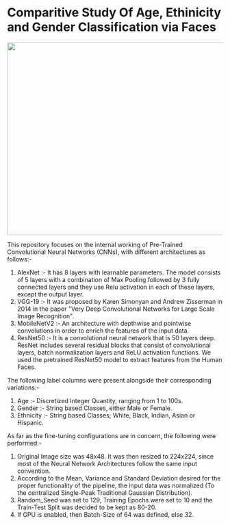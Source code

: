 # Comparitive Study Of Age, Ethinicity and Gender Classification via Faces
<p align="center">
  <img width="900" height="450" src="https://user-images.githubusercontent.com/54277039/171485360-c426e41d-583e-4a97-82be-1b638195caab.png">
</p>

This repository focuses on the internal working of Pre-Trained Convolutional Neural Networks (CNNs), with different architectures as follows:-

1. AlexNet :- It has 8 layers with learnable parameters. The model consists of 5 layers with a combination of Max Pooling followed by 3 fully connected layers and they use Relu activation in each of these layers, except the output layer.
2. VGG-19 :- It was proposed by Karen Simonyan and Andrew Zisserman in 2014 in the paper "Very Deep Convolutional Networks for Large Scale Image Recognition". 
3. MobileNetV2 :- An architecture with depthwise and pointwise convolutions in order to enrich the features of the input data.
4. ResNet50 :- It is a convolutional neural network that is 50 layers deep. ResNet includes several residual blocks that consist of convolutional layers, batch normalization layers and ReLU activation functions. We used the pretrained ResNet50 model to extract features from the Human Faces.

The following label columns were present alongside their corresponding variations:-

1. Age :- Discretized Integer Quantity, ranging from 1 to 100s.
2. Gender :- String based Classes, either Male or Female.
3. Ethnicity :- String based Classes; White, Black, Indian, Asian or Hispanic.

As far as the fine-tuning configurations are in concern, the following were performed:-

1. Original Image size was 48x48. It was then resized to 224x224, since most of the Neural Network Architectures follow the same input convention.
2. According to the Mean, Variance and Standard Deviation desired for the proper functionality of the pipeline, the input data was normalized (To the centralized Single-Peak Traditional Gaussian Distribution).
3. Random_Seed was set to 129, Training Epochs were set to 10 and the Train-Test Split was decided to be kept as 80-20.
4. If GPU is enabled, then Batch-Size of 64 was defined, else 32.
